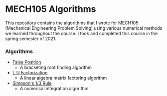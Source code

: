 # MECH105 Algorithms

This repository contains the algorithms that I wrote for MECH105 (Mechanical Engineering Problem Solving) using various numerical methods we learned throughout the course. I took and completed this course in the spring semester of 2021. 

### Algorithms
- [False Position](https://github.com/bslaught1/MECH105-Algorithms/tree/main/FalsePosition)
  - A bracketing root finding algorithm
- [L U Factorization](https://github.com/bslaught1/MECH105-Algorithms/tree/main/LUFactor)
  - A linear algebra matrix factoring algorithm
- [Simpson's 1/3 Rule](https://github.com/bslaught1/MECH105-Algorithms/tree/main/Simpson)
  - A numerical integration algorithm

